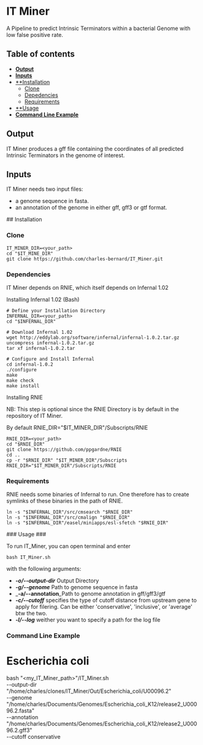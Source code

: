# IT Miner

A Pipeline to predict Intrinsic Terminators within a bacterial Genome with low false positive rate.

## Table of contents
- [**Output**](#output)
- [**Inputs**](#input)
- [**Installation](#installation)
	- [Clone](#clone)
	- [Depedencies](#cependencies)
	- [Requirements](#requirements)
- [**Usage](#usage)
- [**Command Line Example**](#command-line-example)


## Output

IT Miner produces a gff file containing the coordinates of all predicted Intrinsic Terminators in the genome of interest.

## Inputs

IT Miner needs two input files:
 - a genome sequence in fasta.
 - an annotation of the genome in either gff, gff3 or gtf format.

## Installation

### Clone ###

    IT_MINER_DIR=<your_path>
    cd "$IT_MINE_DIR"
    git clone https://github.com/charles-bernard/IT_Miner.git

### Dependencies ###

IT Miner depends on RNIE, which itself depends on Infernal 1.02

Installing Infernal 1.02 (Bash)

    # Define your Installation Directory
    INFERNAL_DIR=<your_path>
    cd "$INFERNAL_DIR"

    # Download Infernal 1.02
    wget http://eddylab.org/software/infernal/infernal-1.0.2.tar.gz
    uncompress infernal-1.0.2.tar.gz
    tar xf infernal-1.0.2.tar

    # Configure and Install Infernal
    cd infernal-1.0.2
    ./configure
    make
    make check
    make install

Installing RNIE

NB: This step is optional since the RNIE Directory is by default
in the repository of IT Miner.

By default RNIE_DIR="$IT_MINER_DIR"/Subscripts/RNIE

    RNIE_DIR=<your_path>
    cd "$RNIE_DIR"
    git clone https://github.com/ppgardne/RNIE
    cd ..
    cp -r "$RNIE_DIR" "$IT_MINER_DIR"/Subscripts 
    RNIE_DIR="$IT_MINER_DIR"/Subscripts/RNIE

### Requirements ###

RNIE needs some binaries of Infernal to run. One therefore has
to create symlinks of these binaries in the path of RNIE.

    ln -s "$INFERNAL_DIR"/src/cmsearch "$RNIE_DIR"
    ln -s "$INFERNAL_DIR"/src/cmalign "$RNIE_DIR"
    ln -s "$INFERNAL_DIR"/easel/miniapps/esl-sfetch "$RNIE_DIR"


### Usage ###

To run IT_Miner, you can open terminal and enter

    bash IT_Miner.sh

with the following arguments:
* _**-o/--output-dir**_ Output Directory
* _**-g/--genome**_ Path to genome sequence in fasta
* _**-a/--annotation**_Path to genome annotation in gff/gff3/gtf
* _**-c/--cutoff**_ specifies the type of cutoff distance from upstream gene
to apply for filering. Can be either 'conservative', 'inclusive', or 'average' btw the two.
* _**-l/--log**_ weither you want to specify a path for the log file

### Command Line Example ####

# Escherichia coli 
bash "<my_IT_Miner_path>"/IT_Miner.sh \
 --output-dir "/home/charles/clones/IT_Miner/Out/Escherichia_coli/U00096.2" \
 --genome "/home/charles/Documents/Genomes/Escherichia_coli_K12/release2_U00096.2.fasta" \
 --annotation "/home/charles/Documents/Genomes/Escherichia_coli_K12/release2_U00096.2.gff3" \
 --cutoff conservative
